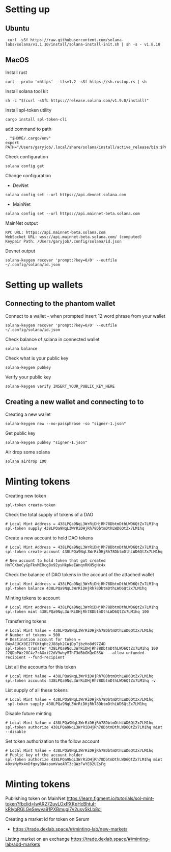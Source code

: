 # Setting up

## Ubuntu
```
 curl -sSf https://raw.githubusercontent.com/solana-labs/solana/v1.1.10/install/solana-install-init.sh | sh -s - v1.8.10
```

## MacOS
Install rust
```
curl --proto '=https' --tlsv1.2 -sSf https://sh.rustup.rs | sh
```

Install solana tool kit
```
sh -c "$(curl -sSfL https://release.solana.com/v1.9.0/install)"
```

Install spl-token utility
```
cargo install spl-token-cli
```

add command to path
```
. "$HOME/.cargo/env"
export PATH="/Users/garyjob/.local/share/solana/install/active_release/bin:$PATH"
```

Check configuration
```
solana config get
```

Change configuration 
- DevNet
```
solana config set --url https://api.devnet.solana.com
```

- MainNet
```
solana config set --url https://api.mainnet-beta.solana.com
```

  MainNet output
  ```
  RPC URL: https://api.mainnet-beta.solana.com 
  WebSocket URL: wss://api.mainnet-beta.solana.com/ (computed)
  Keypair Path: /Users/garyjob/.config/solana/id.json 
  ```

  Devnet output
  ```
  solana-keygen recover 'prompt:?key=0/0' --outfile ~/.config/solana/id.json
  ```


# Setting up wallets

## Connecting to the phantom wallet
Connect to a wallet - when prompted insert 12 word phrase from your wallet
```
solana-keygen recover 'prompt:?key=0/0' --outfile ~/.config/solana/id.json
```

Check balance of solana in connected wallet
```
solana balance
```

Check what is your public key
```
solana-keygen pubkey
```


Verify your public key
```
solana-keygen verify INSERT_YOUR_PUBLIC_KEY_HERE
```

## Creating a new wallet and connecting to to
Creating a new wallet
```
solana-keygen new --no-passphrase -so "signer-1.json"
```

Get public key 
```
solana-keygen pubkey "signer-1.json"
```

Air drop some solana
```
solana airdrop 100
```


# Minting tokens 
Creating new token
```
spl-token create-token
```

Check the total supply of tokens of a DAO
```
# Local Mint Address = 438LPQa9NqL3WrRiDHjRh78DbtmDthLWD6QtZx7LM1hq
spl-token supply 438LPQa9NqL3WrRiDHjRh78DbtmDthLWD6QtZx7LM1hq

```

Create a new account to hold DAO tokens
```
# Local Mint Address = 438LPQa9NqL3WrRiDHjRh78DbtmDthLWD6QtZx7LM1hq
spl-token create-account 438LPQa9NqL3WrRiDHjRh78DbtmDthLWD6QtZx7LM1hq

# New account to hold token that got created HnTCXboCyGpFkvMERcg8x92ysHkpNeEWnqnRKH5gHc4x
```

Check the balance of DAO tokens in the account of the attached wallet
```
# Local Mint Address = 438LPQa9NqL3WrRiDHjRh78DbtmDthLWD6QtZx7LM1hq
spl-token balance 438LPQa9NqL3WrRiDHjRh78DbtmDthLWD6QtZx7LM1hq
```

Minting tokens to account
```
# Local Mint Address = 438LPQa9NqL3WrRiDHjRh78DbtmDthLWD6QtZx7LM1hq
spl-token mint 438LPQa9NqL3WrRiDHjRh78DbtmDthLWD6QtZx7LM1hq 100
```

Transferring tokens
```
# Local Mint Value = 438LPQa9NqL3WrRiDHjRh78DbtmDthLWD6QtZx7LM1hq
# Number of tokens = 500
# Destination account for token = BWxAEUCX9E27FGKtqHc2J88pk2CAjDpTjbzHo8d97Z4D
spl-token transfer 438LPQa9NqL3WrRiDHjRh78DbtmDthLWD6QtZx7LM1hq 100 J2QDpPWz28C4z7rAGxiC2dV9whyMThT3dBbGKQeD3SW  --allow-unfunded-recipient --fund-recipient
```

List all the accounts for this token
```
# Local Mint Value = 438LPQa9NqL3WrRiDHjRh78DbtmDthLWD6QtZx7LM1hq
spl-token accounts 438LPQa9NqL3WrRiDHjRh78DbtmDthLWD6QtZx7LM1hq -v
```

List supply of all these tokens
```
# Local Mint Value = 438LPQa9NqL3WrRiDHjRh78DbtmDthLWD6QtZx7LM1hq
 spl-token supply 438LPQa9NqL3WrRiDHjRh78DbtmDthLWD6QtZx7LM1hq
```

Disable future minting
```
# Local Mint Value = 438LPQa9NqL3WrRiDHjRh78DbtmDthLWD6QtZx7LM1hq
spl-token authorize 438LPQa9NqL3WrRiDHjRh78DbtmDthLWD6QtZx7LM1hq mint --disable
```

Set token authorization to the follow account
```
# Local Mint Value = 438LPQa9NqL3WrRiDHjRh78DbtmDthLWD6QtZx7LM1hq
# Public key of the account holder
spl-token authorize 438LPQa9NqL3WrRiDHjRh78DbtmDthLWD6QtZx7LM1hq mint 48xsMyMx4nDfgxyB8AspumVaeART3cQWzFwYE82UZsFg
```

# Minting tokens 

Publishing token on MainNet
https://learn.figment.io/tutorials/sol-mint-token?fbclid=IwAR272uyLOxPXKpHcBhtuI-kRIybRGLGeSewva91PXBmugi7v2usvSkLb8cI

Creating a market id for token on Serum
- https://trade.dexlab.space/#/minting-lab/new-markets

Listing market on an exchange
https://trade.dexlab.space/#/minting-lab/add-markets